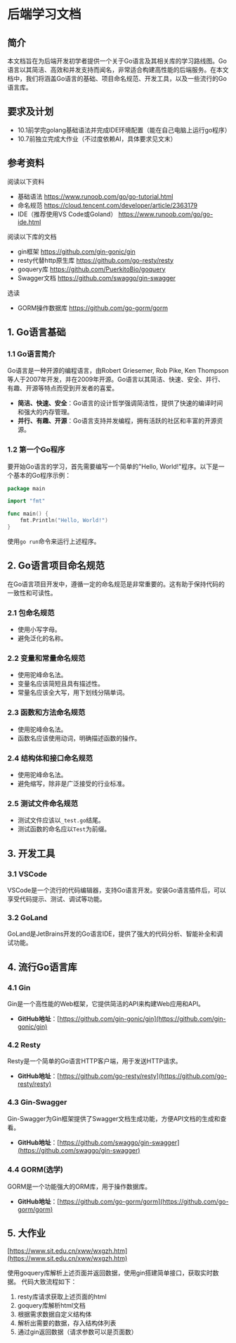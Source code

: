 # 后端学习文档

## 简介

本文档旨在为后端开发初学者提供一个关于Go语言及其相关库的学习路线图。Go语言以其简洁、高效和并发支持而闻名，非常适合构建高性能的后端服务。在本文档中，我们将涵盖Go语言的基础、项目命名规范、开发工具，以及一些流行的Go语言库。

## 要求及计划
 - 10.1前学完golang基础语法并完成IDE环境配置（能在自己电脑上运行go程序）
 - 10.7前独立完成大作业（不过度依赖AI，具体要求见文末）

## 参考资料
阅读以下资料
 - 基础语法 https://www.runoob.com/go/go-tutorial.html 
 - 命名规范 https://cloud.tencent.com/developer/article/2363179 
 - IDE（推荐使用VS Code或Goland） https://www.runoob.com/go/go-ide.html

阅读以下库的文档
 - gin框架 https://github.com/gin-gonic/gin 
 - resty代替http原生库 https://github.com/go-resty/resty 
 - goquery库 https://github.com/PuerkitoBio/goquery
 - Swagger文档 https://github.com/swaggo/gin-swagger 

选读
 - GORM操作数据库 https://github.com/go-gorm/gorm

## 1. Go语言基础

### 1.1 Go语言简介

Go语言是一种开源的编程语言，由Robert Griesemer, Rob Pike, Ken Thompson等人于2007年开发，并在2009年开源。Go语言以其简洁、快速、安全、并行、有趣、开源等特点而受到开发者的喜爱。

- **简洁、快速、安全**：Go语言的设计哲学强调简洁性，提供了快速的编译时间和强大的内存管理。
- **并行、有趣、开源**：Go语言支持并发编程，拥有活跃的社区和丰富的开源资源。

### 1.2 第一个Go程序

要开始Go语言的学习，首先需要编写一个简单的"Hello, World!"程序。以下是一个基本的Go程序示例：

```go
package main

import "fmt"

func main() {
    fmt.Println("Hello, World!")
}
```

使用`go run`命令来运行上述程序。

## 2. Go语言项目命名规范

在Go语言项目开发中，遵循一定的命名规范是非常重要的。这有助于保持代码的一致性和可读性。

### 2.1 包命名规范

- 使用小写字母。
- 避免泛化的名称。

### 2.2 变量和常量命名规范

- 使用驼峰命名法。
- 变量名应该简短且具有描述性。
- 常量名应该全大写，用下划线分隔单词。

### 2.3 函数和方法命名规范

- 使用驼峰命名法。
- 函数名应该使用动词，明确描述函数的操作。

### 2.4 结构体和接口命名规范

- 使用驼峰命名法。
- 避免缩写，除非是广泛接受的行业标准。

### 2.5 测试文件命名规范

- 测试文件应该以`_test.go`结尾。
- 测试函数的命名应以`Test`为前缀。

## 3. 开发工具

### 3.1 VSCode

VSCode是一个流行的代码编辑器，支持Go语言开发。安装Go语言插件后，可以享受代码提示、测试、调试等功能。

### 3.2 GoLand

GoLand是JetBrains开发的Go语言IDE，提供了强大的代码分析、智能补全和调试功能。


## 4. 流行Go语言库

### 4.1 Gin

Gin是一个高性能的Web框架，它提供简洁的API来构建Web应用和API。

- **GitHub地址**：[https://github.com/gin-gonic/gin](https://github.com/gin-gonic/gin)

### 4.2 Resty

Resty是一个简单的Go语言HTTP客户端，用于发送HTTP请求。

- **GitHub地址**：[https://github.com/go-resty/resty](https://github.com/go-resty/resty)

### 4.3 Gin-Swagger

Gin-Swagger为Gin框架提供了Swagger文档生成功能，方便API文档的生成和查看。

- **GitHub地址**：[https://github.com/swaggo/gin-swagger](https://github.com/swaggo/gin-swagger)

### 4.4 GORM(选学)

GORM是一个功能强大的ORM库，用于操作数据库。

- **GitHub地址**：[https://github.com/go-gorm/gorm](https://github.com/go-gorm/gorm)

## 5. 大作业

[https://www.sit.edu.cn/xww/wxgzh.htm](https://www.sit.edu.cn/xww/wxgzh.htm)

 使用goquery库解析上述页面并返回数据，使用gin搭建简单接口，获取实时数据。
 代码大致流程如下：
 1. resty库请求获取上述页面的html
 2. goquery库解析html文档
 3. 根据需求数据自定义结构体
 4. 解析出需要的数据，存入结构体列表
 5. 通过gin返回数据（请求参数可以是页面数）
